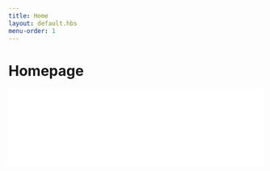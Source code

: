 ```yaml
---
title: Home
layout: default.hbs
menu-order: 1
---
```


# Homepage
<html><!-- LightWidget WIDGET --><script src="//lightwidget.com/widgets/lightwidget.js"></script><iframe src="//lightwidget.com/widgets/9788eb8978c35c5eade8371387c01724.html" scrolling="no" allowtransparency="true" class="lightwidget-widget" style="width: 100%; border: 0; overflow: hidden;"></iframe></html>

